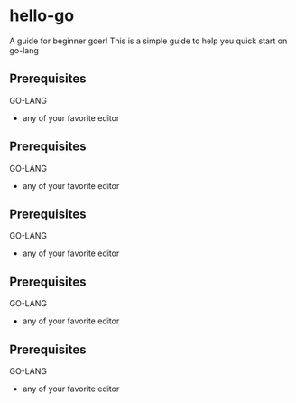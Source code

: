 # hello-go

A guide for beginner goer!
This is a simple guide to help you quick start on go-lang

## Prerequisites
GO-LANG

* any of your favorite editor 






## Prerequisites
GO-LANG

* any of your favorite editor 



## Prerequisites
GO-LANG

* any of your favorite editor 



## Prerequisites
GO-LANG

* any of your favorite editor 



## Prerequisites
GO-LANG

* any of your favorite editor 




